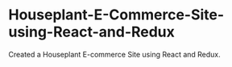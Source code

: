# Houseplant-E-Commerce-Site-using-React-and-Redux
Created a Houseplant E-commerce Site using React and Redux.
